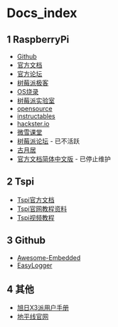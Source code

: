 # Docs_index

## 1 RaspberryPi

- [Github](https://github.com/raspberrypi)
- [官方文档](https://www.raspberrypi.com/documentation/)
- [官方论坛](https://forums.raspberrypi.com/index.php)
- [树莓派极客](https://www.raspi.cc/)
- [OS烧录](https://www.raspberrypi.com/software/)
- [树莓派实验室](https://shumeipai.nxez.com/)
- [opensource](https://opensource.com/)
- [instructables](https://www.instructables.com/)
- [hackster.io](https://www.hackster.io/)
- [微雪课堂](https://www.waveshare.net/study/portal.php)
- [树莓派论坛](http://www.shumeipai.net/portal.php) - 已不活跃
- [古月居](https://www.guyuehome.com/)
- [官方文档简体中文版](https://rpicn.bsdcn.org/) - 已停止维护

## 2 Tspi

- [Tspi官方文档](https://lceda001.feishu.cn/wiki/IJtRwVu5kiylHykl3RJcQ8ANncY)
- [Tspi官网教程资料](https://wiki.lckfb.com/zh-hans/tspi-rk3566/)
- [Tspi视频教程](https://space.bilibili.com/3493269579237436)

## 3 Github

- [Awesome-Embedded](https://github.com/nhivp/Awesome-Embedded)
- [EasyLogger](https://github.com/armink/EasyLogger)

## 4 其他

- [旭日X3派用户手册](https://developer.horizon.ai/api/v1/fileData/documents_pi/index.html)
- [地平线官网](https://developer.horizon.ai/)